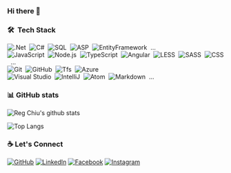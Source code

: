 ### Hi there 👋

### 🛠 &nbsp;Tech Stack
![.Net](https://img.shields.io/badge/-DotNet-fff?style=flat&logo=.net&logoColor=4e2acd&bgColor=red)&nbsp;
![C#](https://img.shields.io/badge/-C%23-fff?style=flat&logo=c-sharp&logoColor=444)&nbsp;
![SQL](https://img.shields.io/badge/-Microsoft%20SQL%20Server-fff?style=flat&logo=microsoft-sql-server&logoColor=444)&nbsp;
![ASP](https://img.shields.io/badge/-ASP.NET-fff?style=flat)&nbsp;
![EntityFramework](https://img.shields.io/badge/-Entity%20Framework-fff?style=flat)&nbsp;
...
\
![JavaScript](https://img.shields.io/badge/-JavaScript-fff?style=flat&logo=javascript)&nbsp;
![Node.js](https://img.shields.io/badge/-Node.js-fff?style=flat&logo=node.js)&nbsp;
![TypeScript](https://img.shields.io/badge/TypeScript-fff?style=flat&logo=TypeScript&logoColor=blue)&nbsp;
![Angular](https://img.shields.io/badge/Angular-fff?style=flat&logo=angular&logoColor=red)&nbsp;
![LESS](https://img.shields.io/badge/-LESS-fff?style=flat&logo=less&logoColor=264e7e)&nbsp;
![SASS](https://img.shields.io/badge/-SASS-fff?style=flat&logo=sass&logoColor=c76494)&nbsp;
![CSS](https://img.shields.io/badge/-CSS-fff?style=flat&logo=CSS3&logoColor=1572B6)&nbsp;
...
\
![Git](https://img.shields.io/badge/-Git-fff?style=flat&logo=git&logoColor=e84e31)&nbsp;
![GitHub](https://img.shields.io/badge/-GitHub-fff?style=flat&logo=github&logoColor=444)&nbsp;
![Tfs](https://img.shields.io/badge/-TFS-fff?style=flat&logo=tfs&logoColor=0085cf)&nbsp;
![Azure](https://img.shields.io/badge/-Azure%20DevOps-fff?style=flat&logo=azuredevops&logoColor=0085cf)&nbsp;
\
![Visual Studio](https://img.shields.io/badge/-Visual%20Studio%20Code-fff?style=flat&logo=visual-studio-code&logoColor=007ACC)&nbsp;
![IntelliJ](https://img.shields.io/badge/-IntelliJ-fff?style=flat&logo=intellij-idea&logoColor=black)&nbsp;
![Atom](https://img.shields.io/badge/-Atom-fff?style=flat&logo=atom&logoColor=444)&nbsp;
![Markdown](https://img.shields.io/badge/-Markdown-fff?style=flat&logo=markdown&logoColor=444)&nbsp;
...

### :bar_chart: GitHub stats

![Reg Chiu's github stats](https://github-readme-stats.vercel.app/api?username=majidh1&show_icons=true&title_color=fff&icon_color=fff&bg_color=30,24D4DC,036ED9&text_color=fff)

![Top Langs](https://github-profile-trophy.vercel.app/?username=majidh1&margin-w=15&no-bg=true&no-frame=true&theme=onedark&&rank=-C)

### :coffee: Let's Connect 
<p>
	<a href="https://github.com/majidh1"><img src="https://img.icons8.com/bubbles/50/000000/github.png" alt="GitHub"/></a>
	<a href="https://www.linkedin.com/in/majidh1/"><img src="https://img.icons8.com/bubbles/50/000000/linkedin.png" alt="LinkedIn"/></a>
	<a href="https://stackoverflow.com/users/10389548/majidh1"><img src="https://img.icons8.com/bubbles/50/000000/ask-question.png" alt="Facebook"/></a>
	<a href="http://www.radoo.ir"><img src="https://img.icons8.com/bubbles/50/116999/web.png" alt="Instagram"/></a>
</p>

